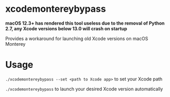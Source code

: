 # xcodemontereybypass

**macOS 12.3+ has rendered this tool useless due to the removal of Python 2.7, any Xcode versions below 13.0 will crash on startup**

Provides a workaround for launching old Xcode versions on macOS Monterey

# Usage
```./xcodemontereybypass --set <path to Xcode app>``` to set your Xcode path

```./xcodemontereybypass``` to launch your desired Xcode version automatically
